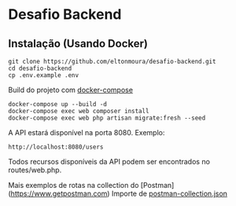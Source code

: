 # Desafio Backend

## Instalação (Usando Docker)

```
git clone https://github.com/eltonmoura/desafio-backend.git
cd desafio-backend
cp .env.example .env
```

Build do projeto com [docker-compose](https://docs.docker.com/compose/install/)
```
docker-compose up --build -d
docker-compose exec web composer install
docker-compose exec web php artisan migrate:fresh --seed
```

A API estará disponível na porta 8080. Exemplo:
```
http://localhost:8080/users
```
Todos recursos disponíveis da API podem ser encontrados no routes/web.php.

Mais exemplos de rotas na collection do [Postman] (https://www.getpostman.com)
Importe de [postman-collection.json](./docs/postman-collection.json)
